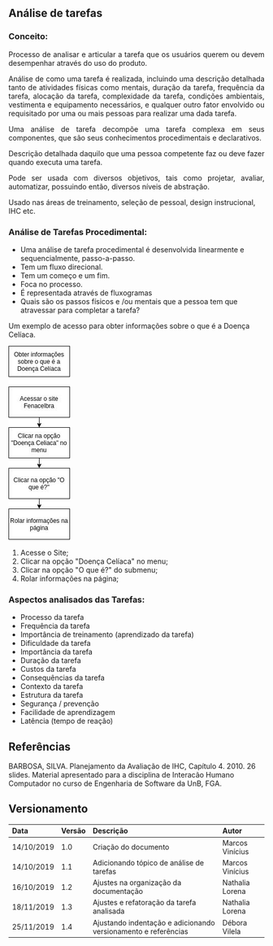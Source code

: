 ## Análise de tarefas

### Conceito:
<p align="justify">Processo de analisar e articular a tarefa que os usuários querem ou devem desempenhar através do uso do produto.</p>
<p align="justify">Análise de como uma tarefa é realizada, incluindo uma descrição detalhada tanto de atividades físicas como mentais, duração da tarefa, frequência da tarefa, alocação da tarefa, complexidade da tarefa, condições ambientais, vestimenta e equipamento necessários, e qualquer outro fator envolvido ou requisitado por uma ou mais pessoas para realizar uma dada tarefa.</p>
<p align="justify">Uma análise de tarefa decompõe uma tarefa complexa em seus componentes, que são seus conhecimentos procedimentais e declarativos.</p>
<p align="justify">Descrição detalhada daquilo que uma pessoa competente faz ou deve fazer quando executa uma tarefa.</p>
<p align="justify">Pode ser usada com diversos objetivos, tais como projetar, avaliar, automatizar, possuindo então, diversos níveis de abstração.</p>

Usado nas áreas de treinamento, seleção de pessoal, design instrucional, IHC etc.

### Análise de Tarefas Procedimental:

- Uma análise de tarefa procedimental é desenvolvida linearmente e sequencialmente, passo-a-passo.
- Tem um fluxo direcional.
- Tem um começo e um fim.
- Foca no processo.
- É representada através de fluxogramas
- Quais são os passos físicos e /ou mentais que a pessoa tem que atravessar para completar a tarefa?

Um exemplo de acesso para obter informações sobre o que é a Doença Celíaca.

![Fluxograma de acesso.](../assets/img/fluxo_acesso.jpeg)

1. Acesse o Site;
2. Clicar na opção "Doença Celíaca" no menu;
3. Clicar na opção "O que é?" do submenu;
4. Rolar informações na página;

### Aspectos analisados das Tarefas:

- Processo da tarefa
- Frequência da tarefa
- Importância de treinamento (aprendizado da tarefa)
- Dificuldade da tarefa
- Importância da tarefa
- Duração da tarefa
- Custos da tarefa
- Consequências da tarefa
- Contexto da tarefa
- Estrutura da tarefa
- Segurança / prevenção
- Facilidade de aprendizagem
- Latência (tempo de reação)


## Referências

BARBOSA, SILVA. Planejamento da Avaliação de IHC, Capítulo 4. 2010. 26 slides. Material apresentado para a disciplina de Interacão Humano Computador no curso de Engenharia de Software da UnB, FGA.

## Versionamento

| Data       | Versão | Descrição                                           | Autor             |
| :--------- | :----- | :-------------------------------------------------- | :---------------- |
| 14/10/2019 | 1.0    | Criação do documento          | Marcos Vinícius   |
| 14/10/2019 | 1.1    | Adicionando tópico de análise de tarefas            | Marcos Vinícius   |
| 16/10/2019 | 1.2    | Ajustes na organização da documentação | Nathalia Lorena     |
| 18/11/2019 | 1.3    | Ajustes e refatoração da tarefa analisada | Nathalia Lorena     |
| 25/11/2019 | 1.4    | Ajustando indentação e adicionando versionamento e referências | Débora Vilela     |